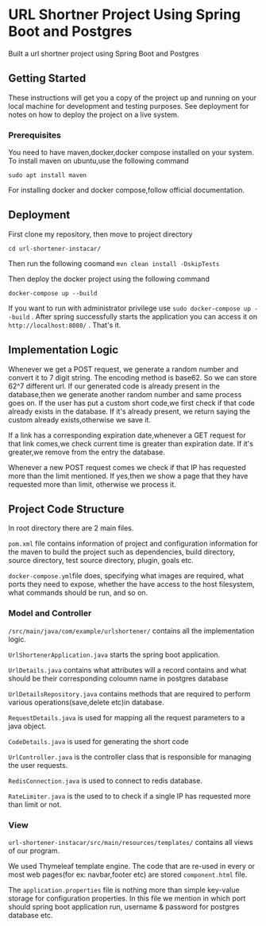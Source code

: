 # URL Shortner Project Using Spring Boot and Postgres

Built a url shortner project using Spring Boot and Postgres

## Getting Started

These instructions will get you a copy of the project up and running on your local machine for development and testing purposes. See deployment for notes on how to deploy the project on a live system.

### Prerequisites

You need to have maven,docker,docker compose installed on your system.
To install maven on ubuntu,use the following command
```
sudo apt install maven
```
For installing docker and docker compose,follow official documentation.

## Deployment

First clone my repository, then move to project directory
```
cd url-shortener-instacar/
```
Then run the following coomand ```mvn clean install -DskipTests```

Then deploy the docker project using the following command
```
docker-compose up --build
```
If you want to run with administrator privilege use ```sudo docker-compose up --build``` .
After spring successfully starts the application you can access it on ```http://localhost:8080/``` . That's it.

## Implementation Logic

Whenever we get a POST request, we generate a random number and convert it to 7 digit string. The encoding method is base62. So we can store 62^7 different url. If our generated code is already present in the database,then we generate another random number and same process goes on. If the user has put a custom short code,we first check if that code already exists in the database. If it's already present, we return saying the custom already exists,otherwise we save it. 

If a link has a corresponding expiration date,whenever a GET request for that link comes,we check current time is greater than expiration date. If it's greater,we remove from the entry the database.

Whenever a new POST request comes we check if that IP has requested more than the limit mentioned. If yes,then we show a page that they have requested more than limit, otherwise we process it.

## Project Code Structure

In root directory there are 2 main files.

```pom.xml``` file contains information of project and configuration information for the maven to build the project such as dependencies, build directory, source directory, test source directory, plugin, goals etc.

```docker-compose.yml```file does, specifying what images are required, what ports they need to expose, whether the have access to the host filesystem, what commands should be run, and so on.

### Model and Controller

```/src/main/java/com/example/urlshortener/``` contains all the implementation logic.

```UrlShortenerApplication.java``` starts the spring boot application.

```UrlDetails.java``` contains what attributes will a record contains and what should be their corresponding coloumn name in postgres database

```UrlDetailsRepository.java``` contains methods that are required to perform various operations(save,delete etc)in database.

```RequestDetails.java``` is used for mapping all the request parameters to a java object.

```CodeDetails.java``` is used for generating the short code

```UrlController.java``` is the controller class that is responsible for managing the user requests.

```RedisConnection.java``` is used to connect to redis database.

```RateLimiter.java``` is the used to to check if a single IP has requested more than limit or not.

### View

```url-shortener-instacar/src/main/resources/templates/``` contains all views of our program. 

We used Thymeleaf template engine. The code that are re-used in every or most web pages(for ex: navbar,footer etc) are stored ```component.html``` file. 

The ```application.properties``` file is nothing more than simple key-value storage for configuration properties. In this file we mention in which port should spring boot application run, username & password for postgres database etc.